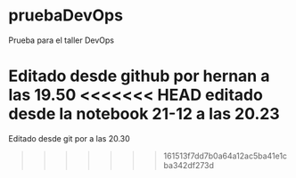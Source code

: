 # pruebaDevOps
Prueba para el taller DevOps

Editado desde github por hernan a las 19.50
<<<<<<< HEAD
editado desde la notebook 21-12 a las 20.23
=======
Editado desde git por a las 20.30
>>>>>>> 161513f7dd7b0a64a12ac5ba41e1cba342df273d

